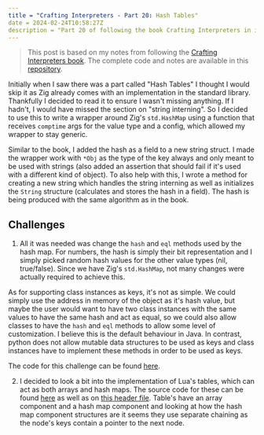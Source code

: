 ```yaml
---
title = "Crafting Interpreters - Part 20: Hash Tables"
date = 2024-02-24T10:58:27Z
description = "Part 20 of following the book Crafting Interpreters in implementing interpreters for the Lox programming language."
---
```



> This post is based on my notes from following the [Crafting Interpreters book](https://craftinginterpreters.com/).
> The complete code and notes are available in this [repository](https://github.com/EdSwordsmith/crafting_interpreters).

Initially when I saw there was a part called "Hash Tables" I thought I would skip it as Zig already comes with an implementation in the standard library. Thankfully I decided to read it to ensure I wasn't missing anything. If I hadn't, I would have missed the section on "string interning". So I decided to use this to write a wrapper around Zig's `std.HashMap` using a function that receives `comptime` args for the value type and a config, which allowed my wrapper to stay generic. 

Similar to the book, I added the hash as a field to a new string struct. I made the wrapper work with `*Obj` as the type of the key always and only meant to be used with strings (also added an assertion that should fail if it's used with a different kind of object). To also help with this, I wrote a method for creating a new string which handles the string interning as well as initializes the `String` structure (calculates and stores the hash in a field). The hash is being produced with the same algorithm as in the book.

## Challenges

1. All it was needed was change the `hash` and `eql` methods used by the hash map. For numbers, the hash is simply their bit representation and I simply picked random hash values for the other value types (nil, true/false). Since we have Zig's `std.HashMap`, not many changes were actually required to achieve this.

As for supporting class instances as keys, it's not as simple. We could simply use the address in memory of the object as it's hash value, but maybe the user would want to have two class instances with the same values to have the same hash and act as equal, so we could also allow classes to have the `hash` and `eql` methods to allow some level of customization. I believe this is the default behaviour in Java. In contrast, python does not allow mutable data structures to be used as keys and class instances have to implement these methods in order to be used as keys.

The code for this challenge can be found [here](https://github.com/EdSwordsmith/crafting_interpreters/tree/20_value_keys).

2. I decided to look a bit into the implementation of Lua's tables, which can act as both arrays and hash maps. The source code for these can be found [here](https://www.lua.org/source/5.1/ltable.c.html) as well as on [this header file](https://www.lua.org/source/5.1/lobject.h.html). Table's have an array component and a hash map component and looking at how the hash map component structures are it seems they use separate chaining as the node's keys contain a pointer to the next node.
